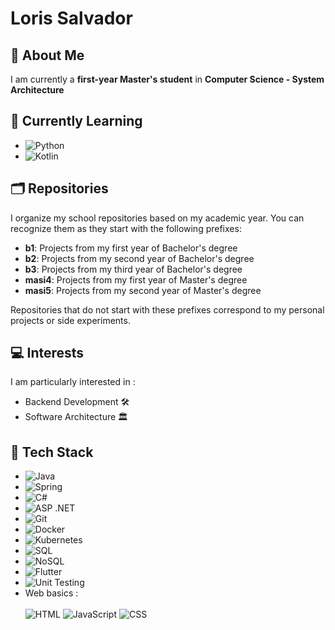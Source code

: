 # Loris Salvador

## 👋 About Me

I am currently a **first-year Master's student** in **Computer Science - System Architecture**

## 🌱 Currently Learning

- ![Python](https://img.shields.io/badge/Python-3776AB?style=for-the-badge&logo=python&logoColor=white)
- ![Kotlin](https://img.shields.io/badge/Kotlin-0095D5?style=for-the-badge&logo=kotlin&logoColor=white)

##  🗂️ Repositories

I organize my school repositories based on my academic year. You can recognize them as they start with the following prefixes:

* **b1**: Projects from my first year of Bachelor's degree
* **b2**: Projects from my second year of Bachelor's degree
* **b3**: Projects from my third year of Bachelor's degree
* **masi4**: Projects from my first year of Master's degree
* **masi5**: Projects from my second year of Master's degree

Repositories that do not start with these prefixes correspond to my personal projects or side experiments.

## 💻 Interests

I am particularly interested in :

* Backend Development 🛠️
* Software Architecture 🏛️

## 🚀 Tech Stack

- ![Java](https://img.shields.io/badge/Java-ED8B00?style=for-the-badge&logo=java&logoColor=white)  
- ![Spring](https://img.shields.io/badge/Spring-6DB33F?style=for-the-badge&logo=spring&logoColor=white)
- ![C#](https://img.shields.io/badge/C%23-239120?style=for-the-badge&logo=c-sharp&logoColor=white)  
- ![ASP .NET](https://img.shields.io/badge/ASP.NET-512BD4?style=for-the-badge&logo=dotnet&logoColor=white)  
- ![Git](https://img.shields.io/badge/Git-F05032?style=for-the-badge&logo=git&logoColor=white)  
- ![Docker](https://img.shields.io/badge/Docker-2496ED?style=for-the-badge&logo=docker&logoColor=white)  
- ![Kubernetes](https://img.shields.io/badge/Kubernetes-326CE5?style=for-the-badge&logo=kubernetes&logoColor=white)  
- ![SQL](https://img.shields.io/badge/SQL-4479A1?style=for-the-badge&logo=mysql&logoColor=white)  
- ![NoSQL](https://img.shields.io/badge/NoSQL-4DB33D?style=for-the-badge&logo=mongodb&logoColor=white)
- ![Flutter](https://img.shields.io/badge/Flutter-02569B?style=for-the-badge&logo=flutter&logoColor=white)
- ![Unit Testing](https://img.shields.io/badge/Unit_Testing-6DB33F?style=for-the-badge&logo=jest&logoColor=white)  
- Web basics : <br> <br>
  ![HTML](https://img.shields.io/badge/HTML-E34F26?style=for-the-badge&logo=html5&logoColor=white) 
  ![JavaScript](https://img.shields.io/badge/JavaScript-F7DF1E?style=for-the-badge&logo=javascript&logoColor=black) 
  ![CSS](https://img.shields.io/badge/CSS-1572B6?style=for-the-badge&logo=css3&logoColor=white)

